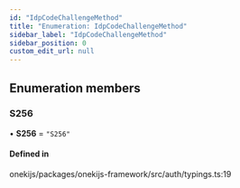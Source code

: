 ```yaml
---
id: "IdpCodeChallengeMethod"
title: "Enumeration: IdpCodeChallengeMethod"
sidebar_label: "IdpCodeChallengeMethod"
sidebar_position: 0
custom_edit_url: null
---
```


## Enumeration members

### S256

• **S256** = `"S256"`

#### Defined in

onekijs/packages/onekijs-framework/src/auth/typings.ts:19

